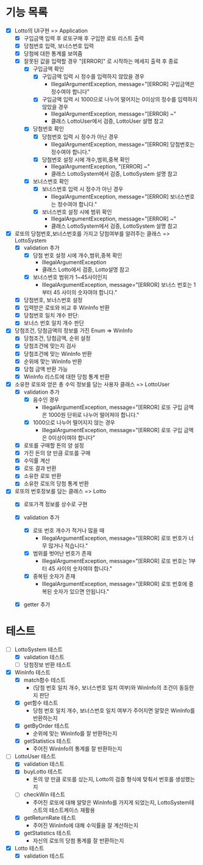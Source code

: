 # 기능 목록
- [x] Lotto의 UI구현 => Application
    - [x] 구입금액 입력 후 로또구매 후 구입한 로또 리스트 출력
    - [x] 당첨번호 입력, 보너스번호 입력
    - [x] 당첨에 대한 통계를 보여줌
    - [x] 잘못된 값을 입력할 경우 "[ERROR]" 로 시작하는 메세지 출력 후 종료
      - [x] 구입금액 확인
        - [x] 구입금액 입력 시 정수를 입력하지 않았을 경우
          - IllegalArgumentException, message="[ERROR] 구입금액은 정수여야 합니다"
        - [x] 구입금액 입력 시 1000으로 나누어 떨어지는 0이상의 정수를 입력하지 않았을 경우
          - IllegalArgumentException, message="[ERROR] ~"
          - 클래스 LottoUser에서 검증, LottoUser 설명 참고
      - [x] 당첨번호 확인
        - [x] 당첨번호 입력 시 정수가 아닌 경우
          - IllegalArgumentException, message="[ERROR] 당첨번호는 정수여야 합니다."
        - [x] 당첨번호 설정 시에 개수,범위,중복 확인
          - IllegalArgumentException, "[ERROR] ~"
          - 클래스 LottoSystem에서 검증, LottoSystem 설명 참고
      - [x] 보너스번호 확인       
        - [x] 보너스번호 입력 시 정수가 아닌 경우
          - IllegalArgumentException, message="[ERROR] 보너스번호는 정수여야 합니다."
        - [x] 보너스번호 설정 시에 범위 확인
          - IllegalArgumentException, message="[ERROR] ~"
          - 클래스 LottoSystem에서 검증, LottoSystem 설명 참고


- [x] 로또의 당첨번호,보너스번호를 가지고 당첨여부를 알려주는 클래스 => LottoSystem
    - [x] validation 추가
      - [x] 당첨 번호 설정 시에 개수,범위,중복 확인
        - IllegalArgumentException
        - 클래스 Lotto에서 검증, Lotto설명 참고
      - [x] 보너스번호 범위가 1~45사이인지
        - IllegalArgumentException, message="[ERROR] 보너스 번호는 1부터 45 사이의 숫자여야 합니다."
    - [x] 당첨번호, 보너스번호 설정
    - [x] 입력받은 로또와 비교 후 WinInfo 반환
    - [x] 당첨번호 일치 개수 판단:
    - [x] 보너스 번호 일치 개수 판단

- [x] 당첨조건, 당첨금액의 정보를 가진 Enum => WinInfo 
  - [x] 당첨조건, 당첨금액, 순위 설정
  - [x] 당첨조건에 맞는지 검사
  - [x] 당첨조건에 맞는 WinInfo 반환
  - [x] 순위에 맞는 WinInfo 반환
  - [x] 당첨 금액 반환 가능
  - [x] WinInfo 리스트에 대한 당첨 통계 반환

- [x] 소유한 로또와 얻은 총 수익 정보를 담는 사용자 클래스 => LottoUser
    - [x] validation 추가
        - [x] 음수인 경우
            - IllegalArgumentException, message="[ERROR] 로또 구입 금액은 1000원 단위로 나누어 떨어져야 합니다."
        - [x] 1000으로 나누어 떨어지지 않는 경우
            - IllegalArgumentException, message="[ERROR] 로또 구입 금액은 0이상이여야 합니다"
    - [x] 로또를 구매할 돈의 양 설정
    - [x] 가진 돈의 양 만큼 로또를 구매
    - [x] 수익률 계산
    - [x] 로또 결과 반환
    - [x] 소유한 로또 반환
    - [x] 소유한 로또의 당첨 통계 반환

- [x] 로또의 번호정보를 담는 클래스 => Lotto
    - [x] 로또가격 정보를 상수로 구현
    - [x] validation 추가
      - [x] 로또 번호 개수가 적거나 많을 때
        - IllegalArgumentException, message="[ERROR] 로또 번호가 너무 많거나 적습니다."
      - [x] 범위를 벗어난 번호가 존재
        - IllegalArgumentException, message="[ERROR] 로또 번호는 1부터 45 사이의 숫자여야 합니다."
      - [x] 중복된 숫자가 존재
        - IllegalArgumentException, message="[ERROR] 로또 번호에 중복된 숫자가 있으면 안됩니다."
    - [x] getter 추가
    

# 테스트
- [ ] LottoSystem 테스트
  - [x] validation 테스트
  - [ ] 당첨정보 반환 테스트

- [x] WinInfo 테스트
  - [x] match함수 테스트
    - (당첨 번호 일치 개수, 보너스번호 일치 여부)와 WinInfo의 조건이 동등한지 판단
  - [x] get함수 테스트
    - 당첨 번호 일치 개수, 보너스번호 일치 여부가 주어지면 알맞은 WinInfo를 반환하는지
  - [x] getByOrder 테스트
    - 순위에 맞는 WinInfo를 잘 반환하는지
  - [x] getStatistics 테스트
    - 주어진 WinInfo의 통계를 잘 반환하는지

- [ ] LottoUser 테스트
  - [x] validation 테스트
  - [x] buyLotto 테스트
    - 돈의 양 만큼 로또를 샀는지, Lotto의 검증 형식에 맞춰서 번호를 생성했는지
  - [ ] checkWin 테스트
    - 주어진 로또에 대해 알맞은 WinInfo를 가지게 되었는지, LottoSystem테스트의 테스트케이스 재활용
  - [x] getReturnRate 테스트
    - 주어진 WinInfo에 대해 수익률을 잘 계산하는지
  - [x] getStatistics 테스트
    - 자신의 로또의 당첨 통계를 잘 반환하는지

- [x] Lotto 테스트
  - [x] validation 테스트   